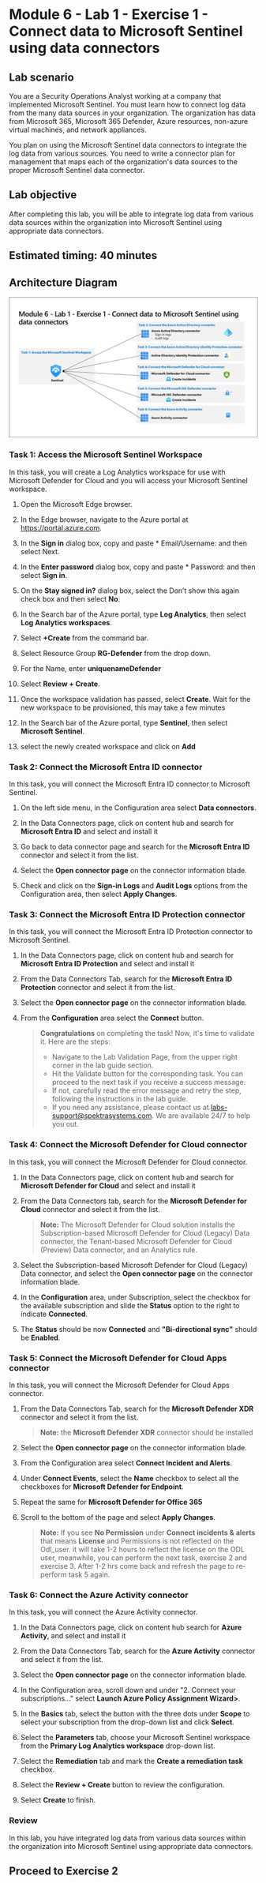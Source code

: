 # Module 6 - Lab 1 - Exercise 1 - Connect data to Microsoft Sentinel using data connectors

## Lab scenario

You are a Security Operations Analyst working at a company that implemented Microsoft Sentinel. You must learn how to connect log data from the many data sources in your organization. The organization has data from Microsoft 365, Microsoft 365 Defender, Azure resources, non-azure virtual machines, and network appliances.

You plan on using the Microsoft Sentinel data connectors to integrate the log data from various sources. You need to write a connector plan for management that maps each of the organization's data sources to the proper Microsoft Sentinel data connector.

## Lab objective

After completing this lab, you will be able to integrate log data from various data sources within the organization into Microsoft Sentinel using appropriate data connectors.

## Estimated timing: 40 minutes

## Architecture Diagram

  ![Picture 1](../Media/SC200-Lab_Diagrams_Mod6_L1_Ex1.png)

### Task 1: Access the Microsoft Sentinel Workspace

 In this task, you will create a Log Analytics workspace for use with Microsoft Defender for Cloud and you will access your Microsoft Sentinel workspace.  

 1. Open the Microsoft Edge browser.

 1. In the Edge browser, navigate to the Azure portal at https://portal.azure.com.

 1. In the **Sign in** dialog box, copy and paste * Email/Username: <inject key="AzureAdUserEmail"></inject> and then select Next.

 1. In the **Enter password** dialog box, copy and paste * Password: <inject key="AzureAdUserPassword"></inject> and then select **Sign in**.

 1. On the **Stay signed in?** dialog box, select the Don’t show this again check box and then select **No**.

 1. In the Search bar of the Azure portal, type **Log Analytics**, then select **Log Analytics workspaces**.

 1. Select **+Create** from the command bar.

 1. Select Resource Group **RG-Defender**  from the drop down.

 1. For the Name, enter **uniquenameDefender** 

 1. Select **Review + Create**.

 1. Once the workspace validation has passed, select **Create**. Wait for the new workspace to be provisioned, this may take a few minutes
 
 1. In the Search bar of the Azure portal, type **Sentinel**, then select **Microsoft Sentinel**.

 1. select the newly created workspace and click on **Add**

### Task 2: Connect the Microsoft Entra ID connector

 In this task, you will connect the Microsoft Entra ID connector to Microsoft Sentinel.

 1. On the left side menu, in the Configuration area select **Data connectors**.
 
 1. In the Data Connectors page, click on content hub and search for **Microsoft Entra ID** and select and install it
   
 1. Go back to data connector page and search for the **Microsoft Entra ID** connector and select it from the list.

 1. Select the **Open connector page** on the connector information blade.

 1. Check and click on the **Sign-in Logs** and **Audit Logs** options from the Configuration area, then select **Apply Changes**.

### Task 3: Connect the Microsoft Entra ID Protection connector

 In this task, you will connect the Microsoft Entra ID Protection connector to Microsoft Sentinel.

 1. In the Data Connectors page, click on content hub and search for **Microsoft Entra ID Protection** and select and install it
 
 1. From the Data Connectors Tab, search for the **Microsoft Entra ID Protection** connector and select it from the list.

 1. Select the **Open connector page** on the connector information blade.

 1. From the **Configuration** area select the **Connect** button.

      > **Congratulations** on completing the task! Now, it's time to validate it. Here are the steps:
      > - Navigate to the Lab Validation Page, from the upper right corner in the lab guide section.
      > - Hit the Validate button for the corresponding task. You can proceed to the next task if you receive a success message.
      > - If not, carefully read the error message and retry the step, following the instructions in the lab guide.
      > - If you need any assistance, please contact us at labs-support@spektrasystems.com. We are available 24/7 to help you out.

### Task 4: Connect the Microsoft Defender for Cloud connector

 In this task, you will connect the Microsoft Defender for Cloud connector.
 
 1. In the Data Connectors page, click on content hub and search for **Microsoft Defender for Cloud** and select and install it
 
 1. From the Data Connectors tab, search for the **Microsoft Defender for Cloud** connector and select it from the list.

    >**Note:** The Microsoft Defender for Cloud solution installs the Subscription-based Microsoft Defender for Cloud (Legacy) Data connector, the Tenant-based Microsoft Defender for Cloud (Preview) Data connector, and an Analytics rule.

 1. Select the Subscription-based Microsoft Defender for Cloud (Legacy) Data connector, and select the **Open connector page** on the connector information blade.

 1. In the **Configuration** area, under Subscription, select the checkbox for the available subscription and slide the **Status** option to the right to indicate **Connected**.

1. The **Status** should be now **Connected** and **"Bi-directional sync"** should be **Enabled**.

### Task 5: Connect the Microsoft Defender for Cloud Apps connector

In this task, you will connect the Microsoft Defender for Cloud Apps connector.

1. From the Data Connectors Tab, search for the **Microsoft Defender XDR** connector and select it from the list.

   >**Note:** the **Microsoft Defender XDR** connector should be installed 

1. Select the **Open connector page** on the connector information blade.

1. From the Configuration area select **Connect Incident and Alerts**. 

1. Under **Connect Events**, select the **Name** checkbox to select all the checkboxes for **Microsoft Defender for Endpoint**.

1. Repeat the same for **Microsoft Defender for Office 365**

1. Scroll to the bottom of the page and select **Apply Changes**.

   >**Note:** If you see **No Permission** under **Connect incidents & alerts** that means **License** and Permissions is not reflected on the Odl_user. it will take 1-2 hours to reflect the license on the ODL user, meanwhile, you can perform the next task, exercise 2 and exercise 3. After 1-2 hrs come back and refresh the page to re-perform task 5 again.

### Task 6: Connect the Azure Activity connector

In this task, you will connect the Azure Activity connector.
1. In the Data Connectors page, click on content hub search for **Azure Activity**, and select and install it

1. From the Data Connectors Tab, search for the **Azure Activity** connector and select it from the list.

1. Select the **Open connector page** on the connector information blade.

1. In the Configuration area, scroll down and under "2. Connect your subscriptions..." select **Launch Azure Policy Assignment Wizard>**.

1. In the **Basics** tab, select the button with the three dots under **Scope** to select your subscription from the drop-down list and click **Select**.

1. Select the **Parameters** tab, choose your Microsoft Sentinel workspace from the **Primary Log Analytics workspace** drop-down list.

1. Select the **Remediation** tab and mark the **Create a remediation task** checkbox.

1. Select the **Review + Create** button to review the configuration.

1. Select **Create** to finish.

### Review
In this lab, you have integrated log data from various data sources within the organization into Microsoft Sentinel using appropriate data connectors.

## Proceed to Exercise 2
